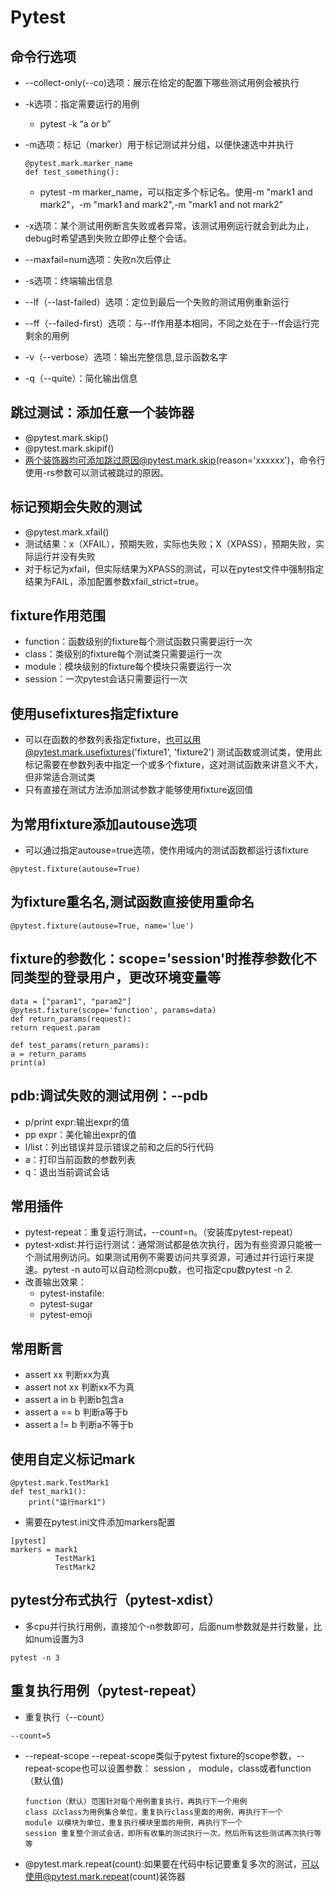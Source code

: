 # Pytest

## 命令行选项

- --collect-only(--co)选项：展示在给定的配置下哪些测试用例会被执行


- -k选项：指定需要运行的用例
    - pytest -k “a or b”


- -m选项：标记（marker）用于标记测试并分组，以便快速选中并执行
    ```
    @pytest.mark.marker_name
    def test_something():
    ```
    - pytest -m marker_name，可以指定多个标记名。使用-m "mark1 and mark2"，-m "mark1 and mark2",-m "mark1 and not mark2"


- -x选项：某个测试用例断言失败或者异常，该测试用例运行就会到此为止，debug时希望遇到失败立即停止整个会话。


- --maxfail=num选项：失败n次后停止


- -s选项：终端输出信息


- --lf（--last-failed）选项：定位到最后一个失败的测试用例重新运行


- --ff（--failed-first）选项：与--lf作用基本相同，不同之处在于--ff会运行完剩余的用例


- -v（--verbose）选项：输出完整信息,显示函数名字


- -q（--quite）：简化输出信息

## 跳过测试：添加任意一个装饰器

- @pytest.mark.skip()
- @pytest.mark.skipif()
- 两个装饰器均可添加跳过原因@pytest.mark.skip(reason='xxxxxx')，命令行使用-rs参数可以测试被跳过的原因。

## 标记预期会失败的测试

- @pytest.mark.xfail()
- 测试结果：x（XFAIL），预期失败，实际也失败；X（XPASS），预期失败，实际运行并没有失败
- 对于标记为xfail，但实际结果为XPASS的测试，可以在pytest文件中强制指定结果为FAIL，添加配置参数xfail_strict=true。

## fixture作用范围

- function：函数级别的fixture每个测试函数只需要运行一次
- class：类级别的fixture每个测试类只需要运行一次
- module：模块级别的fixture每个模块只需要运行一次
- session：一次pytest会话只需要运行一次

## 使用usefixtures指定fixture

- 可以在函数的参数列表指定fixture，也可以用@pytest.mark.usefixtures('fixture1', 'fixture2')
  测试函数或测试类，使用此标记需要在参数列表中指定一个或多个fixture，这对测试函数来讲意义不大，但非常适合测试类
- 只有直接在测试方法添加测试参数才能够使用fixture返回值

## 为常用fixture添加autouse选项

- 可以通过指定autouse=true选项，使作用域内的测试函数都运行该fixture

```
@pytest.fixture(autouse=True)
```

## 为fixture重名名,测试函数直接使用重命名

```
@pytest.fixture(autouse=True, name='lue')
```

## fixture的参数化：scope='session'时推荐参数化不同类型的登录用户，更改环境变量等

```angular2html
data = ["param1", "param2"]
@pytest.fixture(scope='function', params=data)
def return_params(request):
return request.param

def test_params(return_params):
a = return_params
print(a)
```

## pdb:调试失败的测试用例：--pdb

- p/print expr:输出expr的值
- pp expr：美化输出expr的值
- l/list：列出错误并显示错误之前和之后的5行代码
- a：打印当前函数的参数列表
- q：退出当前调试会话

## 常用插件

- pytest-repeat：重复运行测试，--count=n。（安装库pytest-repeat）
- pytest-xdist:并行运行测试：通常测试都是依次执行，因为有些资源只能被一个测试用例访问。如果测试用例不需要访问共享资源，可通过并行运行来提速。pytest -n auto可以自动检测cpu数，也可指定cpu数pytest -n
    2.
- 改善输出效果：
    - pytest-instafile:
    - pytest-sugar
    - pytest-emoji

## 常用断言

- assert xx 判断xx为真
- assert not xx 判断xx不为真
- assert a in b 判断b包含a
- assert a == b 判断a等于b
- assert a != b 判断a不等于b

## 使用自定义标记mark

```
@pytest.mark.TestMark1
def test_mark1():
    print("运行mark1")
```

- 需要在pytest.ini文件添加markers配置

```
[pytest]
markers = mark1
          TestMark1
          TestMark2
```

## pytest分布式执行（pytest-xdist）

- 多cpu并行执行用例，直接加个-n参数即可，后面num参数就是并行数量，比如num设置为3

```
pytest -n 3
```

## 重复执行用例（pytest-repeat）

- 重复执行（--count）

```
--count=5
```

- --repeat-scope --repeat-scope类似于pytest fixture的scope参数，--repeat-scope也可以设置参数： session ， module，class或者function（默认值)
  ```
  function（默认）范围针对每个用例重复执行，再执行下一个用例
  class 以class为用例集合单位，重复执行class里面的用例，再执行下一个
  module 以模块为单位，重复执行模块里面的用例，再执行下一个
  session 重复整个测试会话，即所有收集的测试执行一次，然后所有这些测试再次执行等等
  ```
  
- @pytest.mark.repeat(count):如果要在代码中标记要重复多次的测试，可以使用@pytest.mark.repeat(count)装饰器
